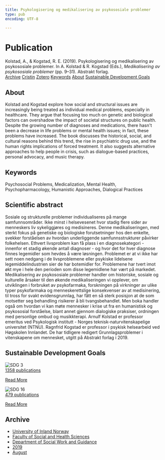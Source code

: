 ```yaml
---
title: Psykologisering og medikalisering av psykososiale problemer
type: pub
encoding: UTF-8

---
```

<h1>Publication</h1>
<article id="csl-bib-container-9UR6NUJ5" class="csl-bib-container">
  <div class="csl-bib-body"> <div class="csl-entry">Kolstad, A., &#38; Kogstad, R. E. (2019). Psykologisering og medikalisering av psykososiale problemer. In A. Kolstad &#38; R. Kogstad (Eds.), <i>Medikalisering av psykososiale problemer</i> (pp. 9–31). Abstrakt forlag.</div> </div>
  <div class="csl-bib-buttons">
    <a href="#taxonomy-article-9UR6NUJ5" alt="archive" class="csl-bib-button">Archive</a>
    <a href="https://app.cristin.no/results/show.jsf?id=1718270" alt="Cristin" class="csl-bib-button">Cristin</a>
    <a href="http://zotero.org/groups/5881554/items/9UR6NUJ5" alt="Zotero" class="csl-bib-button">Zotero</a>
    <a href="#keywords-article-9UR6NUJ5" alt="keywords" class="csl-bib-button">Keywords</a>
    <a href="#about-article-9UR6NUJ5" alt="about_pub" class="csl-bib-button">About</a>
    <a href="#sdg-article-9UR6NUJ5" alt="sdg" class="csl-bib-button">Sustainable Development Goals</a>
  </div>
  <div id="csl-bib-meta-container-9UR6NUJ5"></div>
</article>
<div id="csl-bib-meta-9UR6NUJ5" class="csl-bib-meta">
  <article id="about-article-9UR6NUJ5" class="about_pub-article">
    <h1>About</h1>
    Kolstad and Kogstad explore how social and structural issues are increasingly being treated as individual medical problems, especially in healthcare. They argue that focusing too much on genetic and biological factors can overshadow the impact of societal structures on public health. Despite the growing number of diagnoses and medications, there hasn't been a decrease in life problems or mental health issues; in fact, these problems have increased. The book discusses the historical, social, and cultural reasons behind this trend, the rise in psychiatric drug use, and the human rights implications of forced treatment. It also suggests alternative approaches to help people in crisis, such as dialogue-based practices, personal advocacy, and music therapy.
  </article>
  <article id="keywords-article-9UR6NUJ5" class="keywords-article">
    <h1>Keywords</h1>
    Psychosocial Problems, Medicalization, Mental Health, Psychopharmacology, Humanistic Approaches, Dialogical Practices
  </article>
  <article id="abstract-article-9UR6NUJ5" class="abstract-article">
    <h1>Scientific abstract</h1>
    Sosiale og strukturelle problemer individualiseres på mange samfunnsområder. Ikke minst i helsevesenet hvor stadig flere sider av menneskers liv sykeliggjøres og medisineres. Denne medikaliseringen, med sterkt fokus på genetiske og biologiske forutsetninger hos den enkelte, svekker forståelsen av hvordan underliggende samfunnsstrukturer påvirker folkehelsen. Ethvert livsproblem kan få plass i en diagnosekategori - innenfor et stadig økende antall diagnoser - og hvor det for hver diagnose finnes legemidler som hevdes å være løsningen. Problemet er at vi ikke har sett noen nedgang i de livsproblemene eller psykiske lidelsene legemiddelindustrien sier de har botemidler for. Problemene har tvert imot økt mye i hele den perioden som disse legemidlene har vært på markedet. Medikalisering av psykososiale problemer handler om historiske, sosiale og kulturelle årsaker til den økende medikaliseringen vi opplever, om utviklingen i forbruket av psykofarmaka, forskningen på virkninger av ulike typer psykofarmaka og menneskerettslige konsekvenser av at medisinering, til tross for svakt evidensgrunnlag, har fått en så sterk posisjon at de som motsetter seg behandling risikerer å bli tvangsbehandlet. Men boka handler også om hvordan vi kan møte mennesker i krise ut fra en humanistisk og psykososial forståelse, blant annet gjennom dialogiske praksiser, ordningen med personlige ombud og musikkterapi. Arnulf Kolstad er professor emeritus ved Psykologisk institutt - Norges teknisk-naturvitenskapelige universitet (NTNU). Ragnfrid Kogstad er professor i psykisk helsearbeid ved Høgskolen Innlandet. De har tidligere redigert Grunnlagsproblemer i vitenskapene om mennesket, utgitt på Abstrakt forlag i 2019.
  </article>
  <article id="sdg-article-9UR6NUJ5" class="sdg-article">
    <h1>Sustainable Development Goals</h1>
    <div class="sdg-container"><div id="sdg3" class="sdg">
        <img src="{{< params subfolder >}}images/sdg/sdg03_en.png" class="image" alt="SDG 3">
        <div class="sdg-overlay">
          <a href="{{< params subfolder >}}en/archive/?sdg=3#archive" class="sdg-publication-count"><span>1358</span> publications</a>
          <p><a href="https://sdgs.un.org/goals/goal3" class="sdg-read-more">Read More</a></p>
        </div>
      </div> <div id="sdg16" class="sdg">
        <img src="{{< params subfolder >}}images/sdg/sdg16_en.png" class="image" alt="SDG 16">
        <div class="sdg-overlay">
          <a href="{{< params subfolder >}}en/archive/?sdg=16#archive" class="sdg-publication-count"><span>479</span> publications</a>
          <p><a href="https://sdgs.un.org/goals/goal16" class="sdg-read-more">Read More</a></p>
        </div>
      </div></div>
  </article>
  <article id="taxonomy-article-9UR6NUJ5" class="taxonomy-article">
    <h1>Archive</h1>
    <ul>
      <li><a href="{{< params subfolder >}}en/archive/?key=3DCRN523">University of Inland Norway</a></li>
      <li><a href="{{< params subfolder >}}en/archive/?key=IDKFS3MX">Faculty of Social and Health Sciences</a></li>
      <li><a href="{{< params subfolder >}}en/archive/?key=CU4VFGCV">Department of Social Work and Guidance</a></li>
      <li><a href="{{< params subfolder >}}en/archive/?key=SIJIUZDU">2019</a></li>
      <li><a href="{{< params subfolder >}}en/archive/?key=LTQSUMW6">August</a></li>
    </ul>
  </article>
</div>
